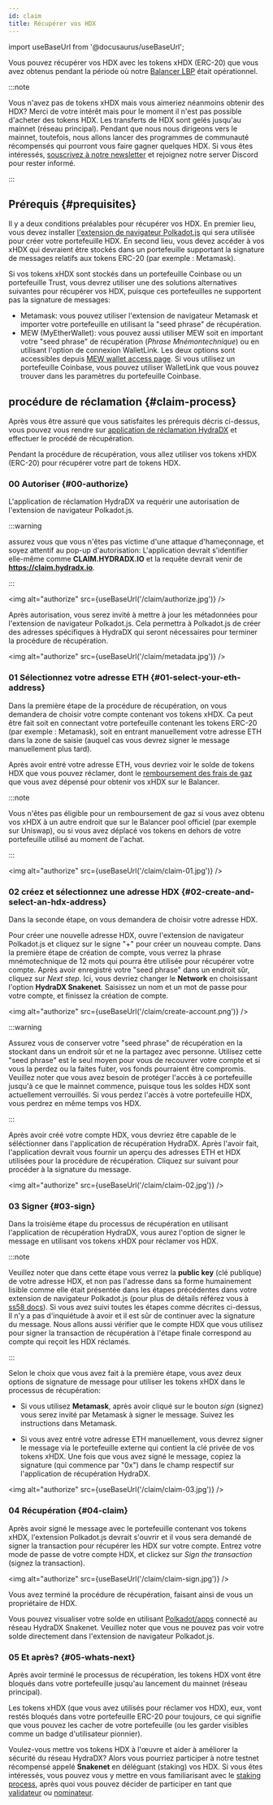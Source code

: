 ```yaml
---
id: claim
title: Récupérer vos HDX
---
```


import useBaseUrl from '@docusaurus/useBaseUrl';

Vous pouvez récupérer vos HDX avec les tokens xHDX (ERC-20) que vous avez obtenus pendant la période où notre [Balancer LBP](https://hydradx.substack.com/p/lbp-announcement) était opérationnel. 

:::note

Vous n'avez pas de tokens xHDX mais vous aimeriez néanmoins obtenir des HDX? Merci de votre intérêt mais pour le moment il n'est pas possible d'acheter des tokens HDX. Les transferts de HDX sont gelés jusqu'au mainnet (réseau principal). Pendant que nous nous dirigeons vers le mainnet, toutefois, nous allons lancer des programmes de communauté récompensés qui pourront vous faire gagner quelques HDX. Si vous êtes intéressés, [souscrivez à notre newsletter](https://hydradx.substack.com) et rejoignez notre server Discord pour rester informé.

:::

## Prérequis {#prequisites}

Il y a deux conditions préalables pour récupérer vos HDX. En premier lieu, vous  devez installer [l'extension de navigateur Polkadot.js](https://polkadot.js.org/extension/) qui sera utilisée pour créer votre portefeuille HDX. En second lieu, vous devez accéder à vos xHDX qui devraient être stockés dans un portefeuille supportant la signature de messages relatifs aux tokens ERC-20 (par exemple : Metamask).

Si vos tokens xHDX sont stockés dans un portefeuille Coinbase ou un portefeuille Trust, vous devrez utiliser une des solutions alternatives suivantes pour récupérer vos HDX, puisque ces portefeuilles ne supportent pas la signature de messages:
* Metamask: vous pouvez utiliser l'extension de navigateur Metamask et importer votre portefeuille en utilisant la "seed phrase" de récupération.
* MEW (MyEtherWallet): vous pouvez aussi utiliser MEW soit en important votre "seed phrase" de récupération (*Phrase Mnémontechnique*) ou en utilisant l'option de connexion WalletLink. Les deux options sont accessibles depuis [MEW wallet access page](https://www.myetherwallet.com/access-my-wallet). Si vous utilisez un portefeuille Coinbase, vous pouvez utiliser WalletLink que vous pouvez trouver dans les paramètres du portefeuille Coinbase.


## procédure de réclamation {#claim-process}

Après vous être assuré que vous satisfaites les prérequis décris ci-dessus, vous pouvez vous rendre sur [application de réclamation HydraDX](https://claim.hydradx.io) et effectuer le procédé de récupération.

Pendant la procédure de récupération, vous allez utiliser vos tokens xHDX (ERC-20) pour récupérer votre part de tokens HDX.

### 00 Autoriser {#00-authorize}

L'application de réclamation HydraDX va requérir une autorisation de l'extension de navigateur Polkadot.js.

:::warning

assurez vous que vous n'êtes pas victime d'une attaque d'hameçonnage, et soyez attentif au pop-up d'autorisation: L'application devrait s'identifier  elle-même comme **CLAIM.HYDRADX.IO** et la requête devrait venir de **https://claim.hydradx.io**.

:::

<img alt="authorize" src={useBaseUrl('/claim/authorize.jpg')} />

Après autorisation, vous serez invité à mettre à jour les métadonnées pour l'extension de navigateur Polkadot.js. Cela permettra à Polkadot.js de créer des adresses spécifiques à HydraDX qui seront nécessaires pour terminer la procédure de récupération.

<img alt="authorize" src={useBaseUrl('/claim/metadata.jpg')} />

### 01 Sélectionnez votre adresse ETH {#01-select-your-eth-address}

Dans la première étape de la procédure de récupération, on vous demandera de choisir votre compte contenant vos tokens xHDX. Ca peut être fait soit en connectant votre portefeuille contenant les tokens ERC-20 (par exemple : Metamask), soit en entrant manuellement votre adresse ETH dans la zone de saisie (auquel cas vous devrez signer le message manuellement plus tard).

Après avoir entré votre adresse ETH, vous devriez voir le solde de tokens HDX que vous pouvez réclamer, dont le [remboursement des frais de gaz](https://hydradx.substack.com/p/first-governance-vote) que vous avez dépensé pour obtenir vos xHDX sur le Balancer.

:::note

Vous n'êtes pas éligible pour un remboursement de gaz si vous avez obtenu vos xHDX à un autre endroit que sur le Balancer pool officiel (par exemple sur Uniswap), ou si vous avez déplacé vos tokens en dehors de votre portefeuille utilisé au moment de l'achat.

:::

<img alt="authorize" src={useBaseUrl('/claim/claim-01.jpg')} />

### 02 créez et sélectionnez une adresse HDX {#02-create-and-select-an-hdx-address}

Dans la seconde étape, on vous demandera de choisir votre adresse HDX.

Pour créer une nouvelle adresse HDX, ouvre l'extension de navigateur Polkadot.js et cliquez sur le signe  "+" pour créer un nouveau compte. Dans la première étape de création de compte, vous verrez la phrase mnémotechnique de 12 mots qui pourra être utilisée pour récupérer votre compte. Après avoir enregistré votre "seed phrase" dans un endroit sûr, cliquez sur *Next step*. Ici, vous devriez changer le **Network** en choisissant l'option **HydraDX Snakenet**.
Saisissez un nom et un mot de passe pour votre compte, et finissez la création de compte.

<img alt="authorize" src={useBaseUrl('/claim/create-account.png')} />

:::warning 

Assurez vous de conserver votre "seed phrase" de récupération en la stockant dans un endroit sûr et ne la partagez avec personne. Utilisez cette "seed phrase" est le seul moyen pour vous de recouvrer votre compte et si vous la perdez ou la faites fuiter, vos fonds pourraient être compromis. Veuillez noter que vous avez besoin de protéger l'accès à ce portefeuille jusqu'à ce que le mainnet commence, puisque tous les soldes HDX sont actuellement verrouillés. Si vous perdez l'accès à votre portefeuille HDX, vous perdrez en même temps vos HDX.

:::

Après avoir créé votre compte HDX, vous devriez être capable de le séléctionner dans l'application de récupération HydraDX. Après l'avoir fait, l'application devrait vous fournir un aperçu des adresses ETH et HDX utilisées pour la procédure de récupération. Cliquez sur suivant pour procéder à la signature du message.

<img alt="authorize" src={useBaseUrl('/claim/claim-02.jpg')} />

### 03 Signer {#03-sign}

Dans la troisième étape du processus de récupération en utilisant l'application de récupération HydraDX, vous aurez l'option de signer le message en utilisant vos tokens xHDX pour réclamer vos HDX.

:::note

Veuillez noter que dans cette étape vous verrez la **public key** (clé publique) de votre adresse HDX, et non pas l'adresse dans sa forme humainement lisible comme elle était présentée dans les étapes précédentes dans votre extension de navigateur Polkadot.js (pour plus de détails référez vous à [ss58 docs](https://polkadot.js.org/docs/keyring/start/ss58)). Si vous avez suivi toutes les étapes comme décrites ci-dessus, Il n'y a pas d'inquiétude à avoir et il est sûr de continuer avec la signature du message. Nous allons aussi vérifier que le compte HDX que vous utilisez pour signer la transaction de récupération à l'étape finale correspond au compte qui reçoit les HDX réclamés. 

:::

Selon le choix que vous avez fait à la première étape, vous avez deux options de signature de message pour utiliser les tokens xHDX dans le processus de récupération:

* Si vous utilisez **Metamask**, après avoir cliqué sur le bouton *sign* (signez) vous serez invité par Metamask à signer le message. Suivez les instructions dans Metamask.

* Si vous avez entré votre adresse ETH manuellement, vous devrez signer le message via le portefeuille externe qui contient la clé privée de vos tokens xHDX. Une fois que vous avez signé le message, copiez la signature (qui commence par "0x") dans le champ respectif sur l'application de récupération HydraDX.

<img alt="authorize" src={useBaseUrl('/claim/claim-03.jpg')} />

### 04 Récupération {#04-claim}

Après avoir signé le message avec le portefeuille contenant vos tokens xHDX, l'extension Polkadot.js devrait s'ouvrir et il vous sera demandé de signer la transaction pour récupérer les HDX sur votre compte. Entrez votre mode de passe de votre compte HDX, et clickez sur *Sign the transaction* (signez la transaction).

<img alt="authorize" src={useBaseUrl('/claim/claim-sign.jpg')} />

Vous avez terminé la procédure de récupération, faisant ainsi de vous un propriétaire de HDX.

Vous pouvez visualiser votre solde en utilisant [Polkadot/apps](https://polkadot.js.org/apps/?rpc=wss%3A%2F%2Frpc-01.snakenet.hydradx.io#/accounts) connecté au réseau HydraDX Snakenet. Veuillez noter que vous ne pouvez pas voir votre solde directement dans l'extension de navigateur Polkadot.js.

### 05 Et après? {#05-whats-next}

Après avoir terminé le processus de récupération, les tokens HDX vont être bloqués dans votre portefeuille jusqu'au lancement du mainnet (réseau principal).

Les tokens xHDX (que vous avez utilisés pour réclamer vos HDX), eux, vont restés bloqués dans votre portefeuille ERC-20 pour toujours, ce qui signifie que vous pouvez les cacher de votre portefeuille (ou les garder visibles comme un badge d'utilisateur pionnier).

Voulez-vous mettre vos tokens HDX à l'œuvre et aider à améliorer la sécurité du réseau HydraDX? Alors vous pourriez participer à notre testnet récompensé appelé **Snakenet** en déléguant (staking) vos HDX. Si vous êtes intéressés, vous pouvez vous y mettre en vous familiarisant avec le [staking process](/staking), après quoi vous pouvez décider de participer en tant que [validateur](/start_validating) ou [nominateur](/start_nominating).
